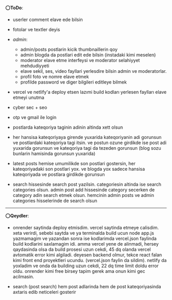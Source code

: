 ⭕**ToDo**:

- userler comment elave ede bilsin 

- fotolar ve textler deyis 

- *admin*:
  - admin/posts postlarin kicik thumbnaillerin qoy
  - admin blogda da postlari edit ede bilsin (instadaki kimi meselen)
  - moderator elave etme interfeysi ve moderator selahiyyet mehdudiyyeti
  - elave sekil, ses, video fayllari yerlesdire bilsin admin ve moderatorlar.
  - profil foto ve nomre elave etmek
  - profilde password ve diger bilgileri editleye bilmek

- vercel ve netlify'a deploy etsen lazımi build kodları yerlesen faylları elave etmeyi unutma 

- cyber sec + seo

- otp ve gmail ile login

- postlarda kateqoriya taginin adinin altinda xett olsun

- her hansisa kateqoriyaya girende yuxarida kateqoriyanin adi gorunsun ve postlardaki kateqoriya tagi itsin. ve  postun ozune girdikde ise post adi yuxarida gorunsun ve kateqoriya tagi da tezeden gorunsun (blog sozu bunlarin hamisinda gorunsun yuxarida)

- latest posts hemise umumilikde son postlari gostersin, her kateqoriyadaki son postlari yox. ve blogda yox sadece hansisa kateqoriyada ve postlara girdikde gorunsun

- search hissesinde search post yazilsin. categoriesin altinda ise search categories olsun. admin post add hissesinde category secerken de category adin search etmek olsun. hemcinin admin posts ve admin categories hisselerinde de search olsun



***



⭕**Qeydler**:

- onrender saytinda deploy etmisdim. vercel saytinda etmeye calisdim. xeta verirdi, sebebi saytda ve ya terminalda build ucun node app.js yazmamagim ve yazandan sonra ise kodlarimda vercel.json faylinda build kodlarini saxlamagim idi. amma vercel yene de alinmadi, hersey qaydasinda olsa da build prosesi uzun cekdi, 45 dq olanda vercel avtomatik error kimi algiladi. deyesen backend olmur, tekce react falan kimi front end proyektleri ucundu. (vercel.json faylin da sildim). netlify da yoxladim ve onda da building uzun cekdi, 22 dq time limit doldu error oldu. onrender kimi free birsey tapim gerek ama onun kimi gec acilmasin.

- search (post search) hem post adlarinda hem de post kateqoriyasinda axtaris edib neticeleri gosterir
